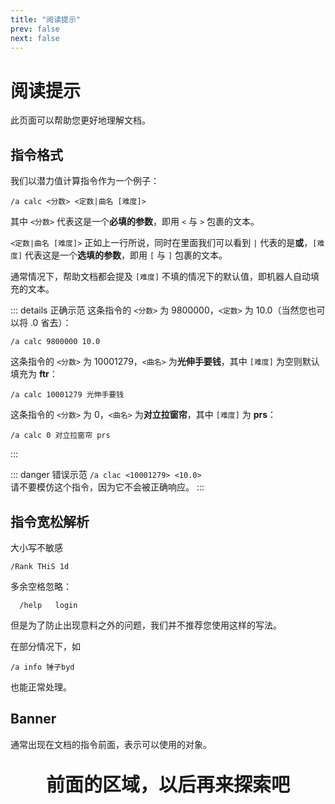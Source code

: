```yaml
---
title: "阅读提示"
prev: false
next: false
---
```


# 阅读提示

此页面可以帮助您更好地理解文档。

## 指令格式

我们以潜力值计算指令作为一个例子：

```shell
/a calc <分数> <定数|曲名 [难度]>
```

其中 `<分数>` 代表这是一个**必填的参数**，即用 `<` 与 `>` 包裹的文本。

`<定数|曲名 [难度]>` 正如上一行所说，同时在里面我们可以看到 `|` 代表的是**或**，`[难度]` 代表这是一个**选填的参数**，即用 `[` 与 `]` 包裹的文本。

通常情况下，帮助文档都会提及 `[难度]` 不填的情况下的默认值，即机器人自动填充的文本。

::: details 正确示范
这条指令的 `<分数>` 为 9800000，`<定数>` 为 10.0（当然您也可以将 .0 省去）：

```shell
/a calc 9800000 10.0
```

这条指令的 `<分数>` 为 10001279，`<曲名>` 为**光伸手要钱**，其中 `[难度]` 为空则默认填充为 **ftr**：

```shell
/a calc 10001279 光伸手要钱
```

这条指令的 `<分数>` 为 0，`<曲名>` 为**对立拉窗帘**，其中 `[难度]` 为 **prs**：

```shell
/a calc 0 对立拉窗帘 prs
```

:::

::: danger 错误示范
`/a clac <10001279> <10.0>`  
请不要模仿这个指令，因为它不会被正确响应。
:::

## 指令宽松解析

大小写不敏感

```shell
/Rank THiS 1d
```

多余空格忽略：

```shell
  /help   login
```

但是为了防止出现意料之外的问题，我们并不推荐您使用这样的写法。

在部分情况下，如

```shell
/a info 锤子byd
```

也能正常处理。

## Banner

通常出现在文档的指令前面，表示可以使用的对象。

<p align="center" style="font-size: 30px"><strong>前面的区域，以后再来探索吧</strong></p>

<Loading></Loading>
